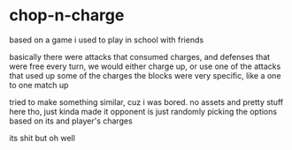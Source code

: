 # chop-n-charge
based on a game i used to play in school with friends

basically there were attacks that consumed charges, and defenses that were free
every turn, we would either charge up, or use one of the attacks that used up some of the charges
the blocks were very specific, like a one to one match up

tried to make something similar, cuz i was bored. no assets and pretty stuff here tho, just kinda made it
opponent is just randomly picking the options based on its and player's charges

its shit but oh well

